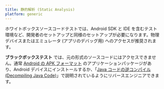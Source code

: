 ```yaml
---
title: 静的解析 (Static Analysis)
platform: generic
---
```


ホワイトボックスソースコードテストでは、Android SDK と IDE を含むテスト環境など、開発者のセットアップと同様のセットアップが必要になります。物理デバイスまたはエミュレータ (アプリのデバッグ用) へのアクセスが推奨されます。

**ブラックボックステスト** では、元の形式のソースコードにはアクセスできません。通常 [Android の APK フォーマット](https://en.wikipedia.org/wiki/Apk_(file_format) "APK file format") のアプリケーションパッケージがあり、Android デバイスにインストールするか、「[Java コードの逆コンパイル (Decompiling Java Code)](../../techniques/android/MASTG-TECH-0017.md)」で説明されているようにリバースエンジニアできます。
